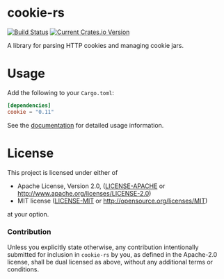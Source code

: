 # cookie-rs

[![Build Status](https://travis-ci.com/alexcrichton/cookie-rs.svg?branch=master)](https://travis-ci.com/alexcrichton/cookie-rs)
[![Current Crates.io Version](https://img.shields.io/crates/v/cookie.svg)](https://crates.io/crates/cookie)

A library for parsing HTTP cookies and managing cookie jars.

# Usage

Add the following to your `Cargo.toml`:

```toml
[dependencies]
cookie = "0.11"
```

See the [documentation](http://docs.rs/cookie) for detailed usage information.

# License

This project is licensed under either of

 * Apache License, Version 2.0, ([LICENSE-APACHE](LICENSE-APACHE) or
   http://www.apache.org/licenses/LICENSE-2.0)
 * MIT license ([LICENSE-MIT](LICENSE-MIT) or
   http://opensource.org/licenses/MIT)

at your option.

### Contribution

Unless you explicitly state otherwise, any contribution intentionally submitted
for inclusion in `cookie-rs` by you, as defined in the Apache-2.0 license, shall
be dual licensed as above, without any additional terms or conditions.
